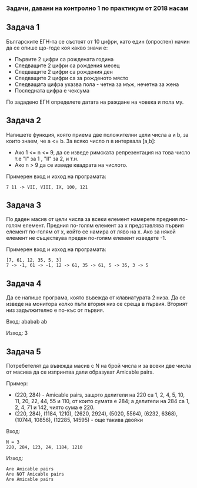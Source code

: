 ### Задачи, давани на контролно 1 по практикум от 2018 насам

## Задача 1
Българските ЕГН-та се състоят от 10 цифри, като един (опростен) начин да се опише що-годе коя какво значи е:

- Първите 2 цифри са рождената година
- Следващите 2 цифри са рождения месец
- Следващите 2 цифри са рождения ден
- Следващите 2 цифри са за рожденото място
- Следващата цифра указва пола - четна за мъж, нечетна за жена
- Последната цифра е чексума

По зададено ЕГН определете датата на раждане на човека и пола му.

## Задача 2
Напишете функция, която приема две положителни цели числа a и b, за които знаем, че a <= b. За всяко число n в интервала [a,b]:

- Ако 1 <= n <= 9, да се изведе римската репрезентация на това число т.е "I" за 1 , "II" за 2, и т.н.
- Ако n > 9 да се изведе квадрата на числото.

Примерен вход и изход на програмата:

```
7 11 -> VII, VIII, IX, 100, 121
```
## Задача 3
По даден масив от цели числа за всеки елемент намерете предния по-голям елемент. Предния по-голям елемент за x представлява първия елемент по-голям от х, който се намира от ляво на x. Ако за някой елемент не съществува преден по-голям елемент изведете -1.

Примерен вход и изход на програмата:

```
[7, 61, 12, 35, 5, 3]
7 -> -1, 61 -> -1, 12 -> 61, 35 -> 61, 5 -> 35, 3 -> 5
```

## Задача 4

Да се напише програма, която въвежда от клавиатурата 2 низа. Да се изведе на монитора колко пъти втория низ се среща в първия. Вторият низ задължително е по-къс от първия.

Вход: ababab  ab

Изход: 3

## Задача 5

Потребетелят да въвежда масив с N на брой числа и за всеки две числа от масива да се изпринтва дали образуват Amicable pairs.

Пример:
- (220, 284) - Amicable pairs, защото делители на 220 са 1, 2, 4, 5, 10, 11, 20, 22, 44, 55 и 110, от които сумата е 284; а делители на 284 са 1, 2, 4, 71 и 142, чиято сума е 220.
- (220, 284), (1184, 1210), (2620, 2924), (5020, 5564), (6232, 6368), (10744, 10856), (12285, 14595) - още такива двойки

Вход:

```
N = 3
220, 284, 123, 24, 1184, 1210
```

Изход:

```
Are Amicable pairs
Are NOT Amicable pairs
Are Amicable pairs
```
